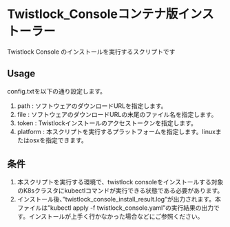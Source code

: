 # Twistlock_Consoleコンテナ版インストーラー

Twistlock Console のインストールを実行するスクリプトです

## Usage
config.txtを以下の通り設定します。

1. path : ソフトウェアのダウンロードURLを指定します。
2. file : ソフトウェアのダウンロードURLの末尾のファイル名を指定します。
3. token : Twistlockインストールのアクセストークンを指定します。
4. platform : 本スクリプトを実行するプラットフォームを指定します。linuxまたはosxを指定できます。

## 条件
1. 本スクリプトを実行する環境で、twistlock consoleをインストールする対象のK8sクラスタにkubectlコマンドが実行できる状態である必要があります。
2. インストール後、”twistlock_console_install_result.log”が出力されます。本ファイルは”kubectl apply -f twistlock_console.yaml”の実行結果の出力です。インストールが上手く行かなかった場合などにご参照ください。

